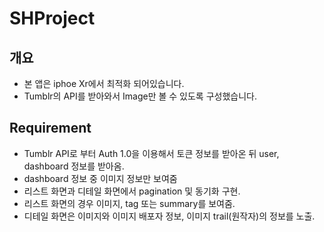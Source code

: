 # SHProject

## 개요

- 본 앱은 iphoe Xr에서 최적화 되어있습니다.
- Tumblr의 API를 받아와서 Image만 볼 수 있도록 구성했습니다.

## Requirement

- Tumblr API로 부터 Auth 1.0을 이용해서 토큰 정보를 받아온 뒤 user, dashboard 정보를 받아옴.
- dashboard 정보 중 이미지 정보만 보여줌
- 리스트 화면과 디테일 화면에서 pagination 및 동기화 구현.
- 리스트 화면의 경우 이미지, tag 또는 summary를 보여줌.
- 디테일 화면은 이미지와 이미지 배포자 정보, 이미지 trail(원작자)의 정보를 노출.
